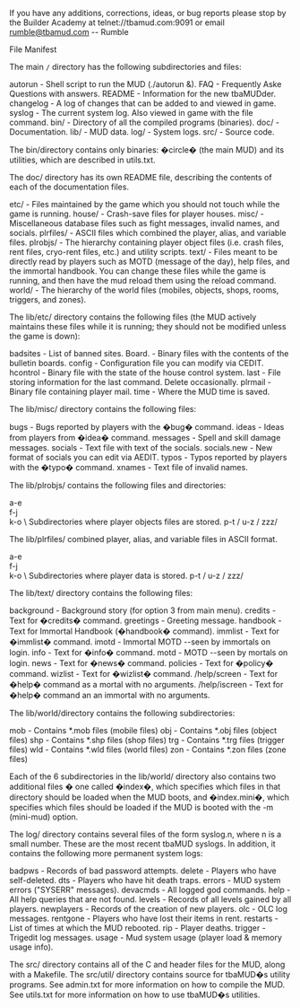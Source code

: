If you have any additions, corrections, ideas, or bug reports please stop by the
Builder Academy at telnet://tbamud.com:9091 or email rumble@tbamud.com -- Rumble

File Manifest

The main `/` directory has the following subdirectories and files:

autorun - Shell script to run the MUD (./autorun &).
FAQ - Frequently Aske Questions with answers.
README - Information for the new tbaMUDder.
changelog - A log of changes that can be added to and viewed in game.
syslog - The current system log. Also viewed in game with the file command.
bin/ - Directory of all the compiled programs (binaries).
doc/ - Documentation.
lib/ - MUD data.
log/ - System logs.
src/ - Source code.

The bin/directory contains only binaries: �circle� (the main MUD) and its
utilities, which are described in utils.txt.

The doc/ directory has its own README file, describing the contents of each
of the documentation files.

etc/      - Files maintained by the game which you should not touch while the
            game is running.
house/    - Crash-save files for player houses.
misc/     - Miscellaneous database files such as fight messages, invalid names,
            and socials.
plrfiles/ - ASCII files which combined the player, alias, and variable files.
plrobjs/  - The hierarchy containing player object files (i.e. crash files,
            rent files, cryo-rent files, etc.) and utility scripts.
text/     - Files meant to be directly read by players such as MOTD (message of
            the day), help files, and the immortal handbook.  You can change
            these files while the game is running, and then have the mud reload
            them using the reload command.
world/    - The hierarchy of the world files (mobiles, objects, shops, rooms,
            triggers, and zones).

The lib/etc/ directory contains the following files (the MUD actively
maintains these files while it is running; they should not be modified
unless the game is down):

badsites - List of banned sites.
Board.<name> - Binary files with the contents of the bulletin boards.
config - Configuration file you can modify via CEDIT.
hcontrol - Binary file with the state of the house control system.
last - File storing information for the last command. Delete occasionally.
plrmail - Binary file containing player mail.
time - Where the MUD time is saved.

The lib/misc/ directory contains the following files:

bugs - Bugs reported by players with the �bug� command.
ideas - Ideas from players from �idea� command.
messages - Spell and skill damage messages.
socials - Text file with text of the socials.
socials.new - New format of socials you can edit via AEDIT.
typos - Typos reported by players with the �typo� command.
xnames - Text file of invalid names.

The lib/plrobjs/ contains the following files and directories:

a-e \
f-j \
k-o \ Subdirectories where player objects files are stored.
p-t /
u-z /
zzz/

The lib/plrfiles/ combined player, alias, and variable files in ASCII format.

a-e \
f-j \
k-o \ Subdirectories where player data is stored.
p-t /
u-z /
zzz/

The lib/text/ directory contains the following files:

background - Background story (for option 3 from main menu).
credits - Text for �credits� command.
greetings - Greeting message.
handbook - Text for Immortal Handbook (�handbook� command).
immlist - Text for �immlist� command.
imotd - Immortal MOTD --seen by immortals on login.
info - Text for �info� command.
motd - MOTD --seen by mortals on login.
news - Text for �news� command.
policies - Text for �policy� command.
wizlist - Text for �wizlist� command.
/help/screen - Text for �help� command as a mortal with no arguments.
/help/iscreen - Text for �help� command an an immortal with no arguments.

The lib/world/directory contains the following subdirectories:

mob - Contains *.mob files (mobile files)
obj - Contains *.obj files (object files)
shp - Contains *.shp files (shop files)
trg - Contains *.trg files (trigger files)
wld - Contains *.wld files (world files)
zon - Contains *.zon files (zone files)

Each of the 6 subdirectories in the lib/world/ directory also contains two
additional files � one called �index�, which specifies which files in that
directory should be loaded when the MUD boots, and �index.mini�, which
specifies which files should be loaded if the MUD is booted with the -m
(mini-mud) option.

The log/ directory contains several files of the form syslog.n, where n is a
small number. These are the most recent tbaMUD syslogs. In addition, it
contains the following more permanent system logs:

badpws - Records of bad password attempts.
delete - Players who have self-deleted.
dts - Players who have hit death traps.
errors - MUD system errors ("SYSERR" messages).
devacmds - All logged god commands.
help - All help queries that are not found.
levels - Records of all levels gained by all players.
newplayers - Records of the creation of new players.
olc - OLC log messages.
rentgone - Players who have lost their items in rent.
restarts - List of times at which the MUD rebooted.
rip - Player deaths.
trigger - Trigedit log messages.
usage - Mud system usage (player load & memory usage info).

The src/ directory contains all of the C and header files for the MUD, along
with a Makefile. The src/util/ directory contains source for tbaMUD�s utility
programs. See admin.txt for more information on how to compile the MUD. See
utils.txt for more information on how to use tbaMUD�s utilities.

